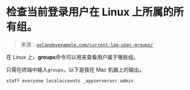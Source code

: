 <!--yml

类别：未分类

日期：2024-10-13 06:53:01

-->

# 检查当前登录用户在 Linux 上所属的所有组。

> 来源：[`golangbyexample.com/current-log-user-groups/`](https://golangbyexample.com/current-log_user_groups/)

在 Linux 上，**groups**命令可以用来查看用户属于哪些组。

只需在终端中输入`groups`。以下是我在 Mac 机器上的输出。

```go
staff everyone localaccounts _appserverusr admin
```
